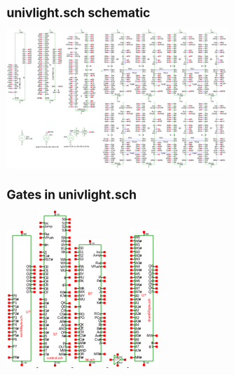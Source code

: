 # univlight.sch schematic
![univlight.sch](univlight.png)
# Gates in univlight.sch
[ ![rom64byte](rom64byte-sym.png) ](rom64byte.html)
[ ![control](control-sym.png) ](control.html)
[ ![bit](bit-sym.png) ](bit.html)
[ ![notp](notp-sym.png) ](notp.html)
[ ![dram64byte](dram64byte-sym.png) ](dram64byte.html)
